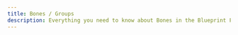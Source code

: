 ```yaml
---
title: Bones / Groups
description: Everything you need to know about Bones in the Blueprint Format.
---
```

